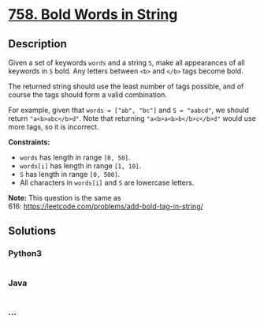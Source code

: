 # [758. Bold Words in String](https://leetcode.com/problems/bold-words-in-string)



## Description

<p>Given a set of keywords <code>words</code> and a string <code>S</code>, make all appearances of all keywords in <code>S</code> bold. Any letters between <code>&lt;b&gt;</code> and <code>&lt;/b&gt;</code> tags become bold.</p>

<p>The returned string should use the least number of tags possible, and of course the tags should form a valid combination.</p>

<p>For example, given that <code>words = [&quot;ab&quot;, &quot;bc&quot;]</code> and <code>S = &quot;aabcd&quot;</code>, we should return <code>&quot;a&lt;b&gt;abc&lt;/b&gt;d&quot;</code>. Note that returning <code>&quot;a&lt;b&gt;a&lt;b&gt;b&lt;/b&gt;c&lt;/b&gt;d&quot;</code> would use more tags, so it is incorrect.</p>

<p><b>Constraints:</b></p>

<ul>
	<li><code>words</code> has length in range <code>[0, 50]</code>.</li>
	<li><code>words[i]</code> has length in range <code>[1, 10]</code>.</li>
	<li><code>S</code> has length in range <code>[0, 500]</code>.</li>
	<li>All characters in <code>words[i]</code> and <code>S</code> are lowercase letters.</li>
</ul>

<p><strong>Note:</strong> This question is the same as 616:&nbsp;<a href="https://leetcode.com/problems/add-bold-tag-in-string/">https://leetcode.com/problems/add-bold-tag-in-string/</a></p>


## Solutions

<!-- tabs:start -->

### **Python3**

```python

```

### **Java**

```java

```

### **...**

```

```

<!-- tabs:end -->
